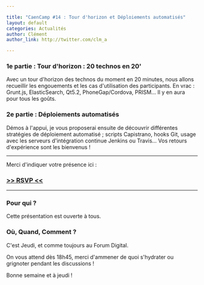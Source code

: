 ```yaml
---

title: "CaenCamp #14 : Tour d'horizon et Déploiements automatisés"
layout: default
categories: Actualités
author: Clément
author_link: http://twitter.com/clm_a

---
```


### 1e partie : Tour d'horizon : 20 technos en 20'

Avec un tour d'horizon des technos du moment en 20 minutes, nous allons recueillir les engouements et les cas d'utilisation des participants. En vrac : Grunt.js, ElasticSearch, Qt5.2, PhoneGap/Cordova, PRISM... Il y en aura pour tous les goûts.

### 2e partie : Déploiements automatisés

Démos à l'appui, je vous proposerai ensuite de découvrir différentes stratégies de déploiement automatisé ; scripts Capistrano, hooks Git, usage avec les serveurs d'intégration continue Jenkins ou Travis... Vos retours d'expérience sont les bienvenus !

------------------------------------


Merci d'indiquer votre présence ici :


### [>> RSVP <<](https://docs.google.com/forms/d/1tvKL-H9H5IH6E87gJTdmlDDOW6M5Ut6FsrBdSIXa9q0/viewform)


----------------------------------


### Pour qui ?

Cette présentation est ouverte à tous.

### Où, Quand, Comment ?

C'est Jeudi, et comme toujours au Forum Digital.

On vous attend dès 18h45, merci d'ammener de quoi s'hydrater ou grignoter pendant les discussions !

Bonne semaine et à jeudi !
